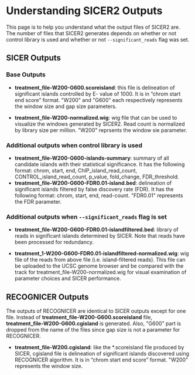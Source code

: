 # Understanding SICER2 Outputs
This page is to help you understand what the output files of SICER2 are. The number of files that SICER2 generates depends on whether or not control library is used and whether or not `--significant_reads` flag was set.

## SICER Outputs
### Base Outputs
* **treatment_file-W200-G600.scoreisland**: this file is delineation of significant islands controlled by E-
value of 1000. It is in “chrom start end score” format. "W200" and "G600" each respectively represents the window size and gap size parameters.

* **treatment_file-W200-normalized.wig**: wig file that can be used to visualize the windows generated by SICER2. Read count is normalized by library size per million. "W200" reprsents the window sie parameter. 

### Additional outputs when control library is used
* **treatment_file-W200-G600-islands-summary**: summary of all candidate islands with their
statistical significance. It has the following format: chrom, start, end, ChIP_island_read_count, CONTROL_island_read_count, p_value, fold_change, FDR_threshold.
* **treatment_file-W200-G600-FDR0.01-island.bed**: delineation of significant islands filtered by false discovery rate (FDR). It has the following format: chrom, start, end, read-count. "FDR0.01" represents the FDR parameter. 

### Additional outputs when `--significant_reads` flag is set
* **treatment_file-W200-G600-FDR0.01-islandfiltered.bed**: library of reads in significant islands determined by SICER. Note that reads have been processed for redundancy.

* **treatment_1-W200-G600-FDR0.01-islandfiltered-normalized.wig**: wig file of the reads from above file (i.e. island-filtered reads). This file can be uploaded to the UCSC genome browser and be compared with the track for treatment_file-W200-normalized.wig for visual examination of parameter choices and SICER performance.

## RECOGNICER Outputs
The outputs of RECOGNICER are identical to SICER outputs except for one file. Instead of **treatment_file-W200-G600.scoreisland** file, **treatment_file-W200-G600.cgisland** is generated. Also, "G600" part is dropped from the name of the files since gap size is not a parameter for RECOGNICER. 

* **treatment_file-W200.cgisland**: like the *.scoreisland file produced by SICER, cgisland file is delineation of significant islands discovered using RECOGNICER algorithm. It is in “chrom start end score” format. "W200" represents the window size.